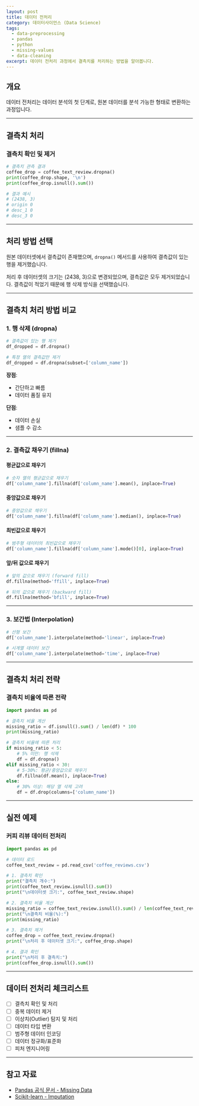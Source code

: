 ```yaml
---
layout: post
title: 데이터 전처리
category: 데이터사이언스 (Data Science)
tags:
  - data-preprocessing
  - pandas
  - python
  - missing-values
  - data-cleaning
excerpt: 데이터 전처리 과정에서 결측치를 처리하는 방법을 알아봅니다.
---
```


## 개요

데이터 전처리는 데이터 분석의 첫 단계로, 원본 데이터를 분석 가능한 형태로 변환하는 과정입니다.

---

## 결측치 처리

### 결측치 확인 및 제거

```python
# 결측치 관측 결과
coffee_drop = coffee_text_review.dropna()
print(coffee_drop.shape, '\n')
print(coffee_drop.isnull().sum())

# 결과 예시
# (2438, 3)
# origin 0
# desc_1 0
# desc_3 0
```

---

## 처리 방법 선택

원본 데이터셋에서 결측값이 존재했으며, `dropna()` 메서드를 사용하여 결측값이 있는 행을 제거했습니다.

처리 후 데이터셋의 크기는 (2438, 3)으로 변경되었으며, 결측값은 모두 제거되었습니다. 결측값이 적었기 때문에 행 삭제 방식을 선택했습니다.

---

## 결측치 처리 방법 비교

### 1. 행 삭제 (dropna)

```python
# 결측값이 있는 행 제거
df_dropped = df.dropna()

# 특정 열의 결측값만 제거
df_dropped = df.dropna(subset=['column_name'])
```

**장점**:
- 간단하고 빠름
- 데이터 품질 유지

**단점**:
- 데이터 손실
- 샘플 수 감소

---

### 2. 결측값 채우기 (fillna)

#### 평균값으로 채우기

```python
# 숫자 열의 평균값으로 채우기
df['column_name'].fillna(df['column_name'].mean(), inplace=True)
```

#### 중앙값으로 채우기

```python
# 중앙값으로 채우기
df['column_name'].fillna(df['column_name'].median(), inplace=True)
```

#### 최빈값으로 채우기

```python
# 범주형 데이터의 최빈값으로 채우기
df['column_name'].fillna(df['column_name'].mode()[0], inplace=True)
```

#### 앞/뒤 값으로 채우기

```python
# 앞의 값으로 채우기 (forward fill)
df.fillna(method='ffill', inplace=True)

# 뒤의 값으로 채우기 (backward fill)
df.fillna(method='bfill', inplace=True)
```

---

### 3. 보간법 (Interpolation)

```python
# 선형 보간
df['column_name'].interpolate(method='linear', inplace=True)

# 시계열 데이터 보간
df['column_name'].interpolate(method='time', inplace=True)
```

---

## 결측치 처리 전략

### 결측치 비율에 따른 전략

```python
import pandas as pd

# 결측치 비율 계산
missing_ratio = df.isnull().sum() / len(df) * 100
print(missing_ratio)

# 결측치 비율에 따른 처리
if missing_ratio < 5:
    # 5% 미만: 행 삭제
    df = df.dropna()
elif missing_ratio < 30:
    # 5-30%: 평균/중앙값으로 채우기
    df.fillna(df.mean(), inplace=True)
else:
    # 30% 이상: 해당 열 삭제 고려
    df = df.drop(columns=['column_name'])
```

---

## 실전 예제

### 커피 리뷰 데이터 전처리

```python
import pandas as pd

# 데이터 로드
coffee_text_review = pd.read_csv('coffee_reviews.csv')

# 1. 결측치 확인
print("결측치 개수:")
print(coffee_text_review.isnull().sum())
print("\n데이터셋 크기:", coffee_text_review.shape)

# 2. 결측치 비율 계산
missing_ratio = coffee_text_review.isnull().sum() / len(coffee_text_review) * 100
print("\n결측치 비율(%):")
print(missing_ratio)

# 3. 결측치 제거
coffee_drop = coffee_text_review.dropna()
print("\n처리 후 데이터셋 크기:", coffee_drop.shape)

# 4. 결과 확인
print("\n처리 후 결측치:")
print(coffee_drop.isnull().sum())
```

---

## 데이터 전처리 체크리스트

- [ ] 결측치 확인 및 처리
- [ ] 중복 데이터 제거
- [ ] 이상치(Outlier) 탐지 및 처리
- [ ] 데이터 타입 변환
- [ ] 범주형 데이터 인코딩
- [ ] 데이터 정규화/표준화
- [ ] 피처 엔지니어링

---

## 참고 자료

- [Pandas 공식 문서 - Missing Data](https://pandas.pydata.org/docs/user_guide/missing_data.html)
- [Scikit-learn - Imputation](https://scikit-learn.org/stable/modules/impute.html)
